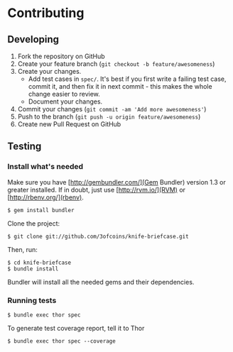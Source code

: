 # Contributing

## Developing

1. Fork the repository on GitHub
2. Create your feature branch (`git checkout -b feature/awesomeness`)
3. Create your changes.
   * Add test cases in `spec/`. It's best if you first write a failing
     test case, commit it, and then fix it in next commit - this makes
     the whole change easier to review.
   * Document your changes.
4. Commit your changes (`git commit -am 'Add more awesomeness'`)
5. Push to the branch (`git push -u origin feature/awesomeness`)
6. Create new Pull Request on GitHub

## Testing

### Install what's needed

Make sure you have [http://gembundler.com/](Gem Bundler) version 1.3
or greater installed.  If in doubt, just use [http://rvm.io/](RVM) or
[http://rbenv.org/](rbenv).

    $ gem install bundler

Clone the project:

    $ git clone git://github.com/3ofcoins/knife-briefcase.git

Then, run:

    $ cd knife-briefcase
    $ bundle install
    
Bundler will install all the needed gems and their dependencies.

### Running tests

    $ bundle exec thor spec
    
To generate test coverage report, tell it to Thor
    
    $ bundle exec thor spec --coverage
